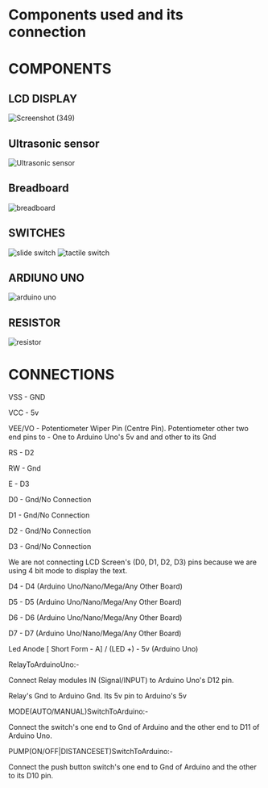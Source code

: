 # Components used and its connection
# COMPONENTS

## LCD DISPLAY
 ![Screenshot (349)](https://user-images.githubusercontent.com/98878326/157265248-e85f3de5-02d1-4e23-8001-2b9ce88b250a.png)

## Ultrasonic sensor
![Ultrasonic sensor](https://user-images.githubusercontent.com/98878326/157266475-efa41645-11cd-457c-94ac-e51231d28ef6.png)

## Breadboard

 ![breadboard](https://user-images.githubusercontent.com/98878326/157266462-8311028d-65bb-4b7b-ab14-4b010ea12151.png)
 
 ## SWITCHES
 ![slide switch](https://user-images.githubusercontent.com/98878326/157267997-783415b4-3ce3-4062-8fac-25fc197a1335.png)
![tactile switch](https://user-images.githubusercontent.com/98878326/157268002-cd54b4cf-3da2-4dce-8deb-dc0593250530.png)

## ARDIUNO UNO 
![arduino uno](https://user-images.githubusercontent.com/98878326/157268003-5a4d197d-abfd-458a-b790-28b40d8c74da.png)

## RESISTOR
![resistor](https://user-images.githubusercontent.com/98878326/157268005-64caf86d-23a7-4078-b430-acbcf6816a31.png)

# CONNECTIONS

VSS - GND

VCC - 5v

VEE/VO - Potentiometer Wiper Pin (Centre Pin). Potentiometer other two end pins to - One to Arduino Uno's 5v and and other to its Gnd

RS - D2

RW - Gnd

E - D3

D0 - Gnd/No Connection

D1 - Gnd/No Connection

D2 - Gnd/No Connection

D3 - Gnd/No Connection

We are not connecting LCD Screen's (D0, D1, D2, D3) pins because we are using 4 bit mode to display the text.

D4 - D4 (Arduino Uno/Nano/Mega/Any Other Board)

D5 - D5 (Arduino Uno/Nano/Mega/Any Other Board)

D6 - D6 (Arduino Uno/Nano/Mega/Any Other Board)

D7 - D7 (Arduino Uno/Nano/Mega/Any Other Board)

Led Anode [ Short Form - A] / (LED +) - 5v (Arduino Uno)

RelayToArduinoUno:-

Connect Relay modules IN (Signal/INPUT) to Arduino Uno's D12 pin.

Relay's Gnd to Arduino Gnd. Its 5v pin to Arduino's 5v

MODE(AUTO/MANUAL)SwitchToArduino:-

Connect the switch's one end to Gnd of Arduino and the other end to D11 of Arduino Uno.

PUMP(ON/OFF|DISTANCESET)SwitchToArduino:-

Connect the push button switch's one end to Gnd of Arduino and the other to its D10 pin.


